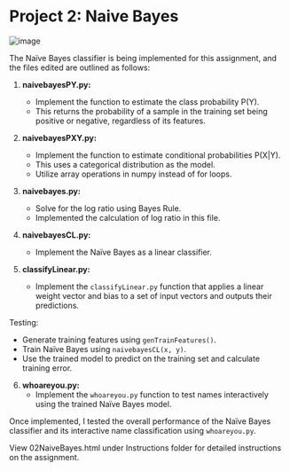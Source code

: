 # Project 2: Naive Bayes
![image](https://github.com/Amanda-L/WashU-ML-Project2-NaiveBayes-2023/assets/52643725/82d65194-2b62-4da3-998d-79136926ffea)


The Naïve Bayes classifier is being implemented for this assignment, and the files edited are outlined as follows:

1. **naivebayesPY.py:**
   - Implement the function to estimate the class probability P(Y).
   - This returns the probability of a sample in the training set being positive or negative, regardless of its features.

2. **naivebayesPXY.py:**
   - Implement the function to estimate conditional probabilities P(X|Y).
   - This uses a categorical distribution as the model.
   - Utilize array operations in numpy instead of for loops.

3. **naivebayes.py:**
   - Solve for the log ratio using Bayes Rule.
   - Implemented the calculation of log ratio in this file.

4. **naivebayesCL.py:**
   - Implement the Naïve Bayes as a linear classifier.

5. **classifyLinear.py:**
   - Implement the `classifyLinear.py` function that applies a linear weight vector and bias to a set of input vectors and outputs their predictions.

Testing:
- Generate training features using `genTrainFeatures()`.
- Train Naïve Bayes using `naivebayesCL(x, y)`.
- Use the trained model to predict on the training set and calculate training error.

6. **whoareyou.py:**
   - Implement the `whoareyou.py` function to test names interactively using the trained Naïve Bayes model.

Once implemented, I tested the overall performance of the Naïve Bayes classifier and its interactive name classification using `whoareyou.py`.


View 02NaiveBayes.html under Instructions folder for detailed instructions on the assignment.
